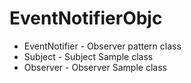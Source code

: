 # EventNotifierObjc

* EventNotifier - Observer pattern class
* Subject - Subject Sample class
* Observer - Observer Sample class
